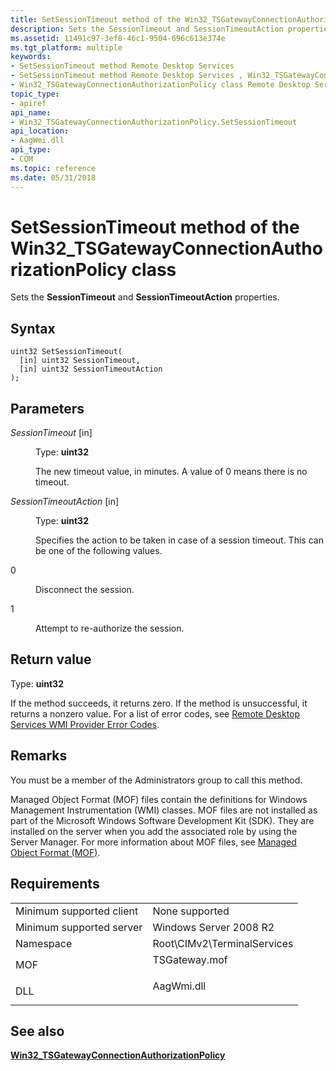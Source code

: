 ```yaml
---
title: SetSessionTimeout method of the Win32_TSGatewayConnectionAuthorizationPolicy class
description: Sets the SessionTimeout and SessionTimeoutAction properties.
ms.assetid: 11491c97-3ef8-46c1-9504-696c613e374e
ms.tgt_platform: multiple
keywords:
- SetSessionTimeout method Remote Desktop Services
- SetSessionTimeout method Remote Desktop Services , Win32_TSGatewayConnectionAuthorizationPolicy class
- Win32_TSGatewayConnectionAuthorizationPolicy class Remote Desktop Services , SetSessionTimeout method
topic_type:
- apiref
api_name:
- Win32_TSGatewayConnectionAuthorizationPolicy.SetSessionTimeout
api_location:
- AagWmi.dll
api_type:
- COM
ms.topic: reference
ms.date: 05/31/2018
---
```


# SetSessionTimeout method of the Win32\_TSGatewayConnectionAuthorizationPolicy class

Sets the **SessionTimeout** and **SessionTimeoutAction** properties.

## Syntax


```mof
uint32 SetSessionTimeout(
  [in] uint32 SessionTimeout,
  [in] uint32 SessionTimeoutAction
);
```



## Parameters

<dl> <dt>

*SessionTimeout* \[in\]
</dt> <dd>

Type: **uint32**

The new timeout value, in minutes. A value of 0 means there is no timeout.

</dd> <dt>

*SessionTimeoutAction* \[in\]
</dt> <dd>

Type: **uint32**

Specifies the action to be taken in case of a session timeout. This can be one of the following values.

<dt>

0
</dt> <dd>

Disconnect the session.

</dd> <dt>

1
</dt> <dd>

Attempt to re-authorize the session.

</dd> </dl> </dd> </dl>

## Return value

Type: **uint32**

If the method succeeds, it returns zero. If the method is unsuccessful, it returns a nonzero value. For a list of error codes, see [Remote Desktop Services WMI Provider Error Codes](terminal-services-wmi-provider-error-codes.md).

## Remarks

You must be a member of the Administrators group to call this method.

Managed Object Format (MOF) files contain the definitions for Windows Management Instrumentation (WMI) classes. MOF files are not installed as part of the Microsoft Windows Software Development Kit (SDK). They are installed on the server when you add the associated role by using the Server Manager. For more information about MOF files, see [Managed Object Format (MOF)](/windows/desktop/WmiSdk/managed-object-format--mof-).

## Requirements



|                                     |                                                                                          |
|-------------------------------------|------------------------------------------------------------------------------------------|
| Minimum supported client<br/> | None supported<br/>                                                                |
| Minimum supported server<br/> | Windows Server 2008 R2<br/>                                                        |
| Namespace<br/>                | Root\\CIMv2\\TerminalServices<br/>                                                 |
| MOF<br/>                      | <dl> <dt>TSGateway.mof</dt> </dl> |
| DLL<br/>                      | <dl> <dt>AagWmi.dll</dt> </dl>    |



## See also

<dl> <dt>

[**Win32\_TSGatewayConnectionAuthorizationPolicy**](win32-tsgatewayconnectionauthorizationpolicy.md)
</dt> </dl>

 

